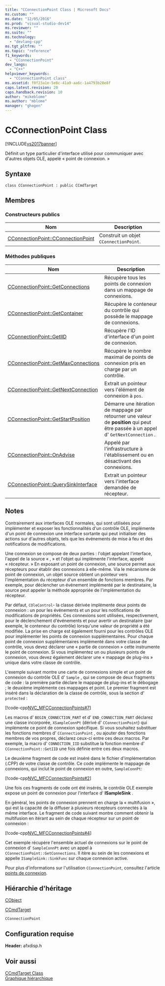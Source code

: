 ```yaml
---
title: "CConnectionPoint Class | Microsoft Docs"
ms.custom: ""
ms.date: "12/05/2016"
ms.prod: "visual-studio-dev14"
ms.reviewer: ""
ms.suite: ""
ms.technology: 
  - "devlang-cpp"
ms.tgt_pltfrm: ""
ms.topic: "reference"
f1_keywords: 
  - "CConnectionPoint"
dev_langs: 
  - "C++"
helpviewer_keywords: 
  - "CConnectionPoint class"
ms.assetid: f0f23a1e-5e8c-41a9-aa6c-1a4793b28e8f
caps.latest.revision: 20
caps.handback.revision: 10
author: "mikeblome"
ms.author: "mblome"
manager: "ghogen"
---
```

# CConnectionPoint Class
[!INCLUDE[vs2017banner](../../assembler/inline/includes/vs2017banner.md)]

Définit un type particulier d'interface utilisé pour communiquer avec d'autres objets OLE, appelé « point de connexion. »  
  
## Syntaxe  
  
```  
class CConnectionPoint : public CCmdTarget  
```  
  
## Membres  
  
### Constructeurs publics  
  
|Nom|Description|  
|---------|-----------------|  
|[CConnectionPoint::CConnectionPoint](../Topic/CConnectionPoint::CConnectionPoint.md)|Construit un objet `CConnectionPoint`.|  
  
### Méthodes publiques  
  
|Nom|Description|  
|---------|-----------------|  
|[CConnectionPoint::GetConnections](../Topic/CConnectionPoint::GetConnections.md)|Récupère tous les points de connexion dans un mappage de connexions.|  
|[CConnectionPoint::GetContainer](../Topic/CConnectionPoint::GetContainer.md)|Récupère le conteneur du contrôle qui possède le mappage de connexions.|  
|[CConnectionPoint::GetIID](../Topic/CConnectionPoint::GetIID.md)|Récupère l'ID d'interface d'un point de connexion.|  
|[CConnectionPoint::GetMaxConnections](../Topic/CConnectionPoint::GetMaxConnections.md)|Récupère le nombre maximal de points de connexion pris en charge par un contrôle.|  
|[CConnectionPoint::GetNextConnection](../Topic/CConnectionPoint::GetNextConnection.md)|Extrait un pointeur vers l'élément de connexion à `pos`.|  
|[CConnectionPoint::GetStartPosition](../Topic/CConnectionPoint::GetStartPosition.md)|Démarre une itération de mappage par retourner une valeur de **position** qui peut être passée à un appel d' `GetNextConnection` .|  
|[CConnectionPoint::OnAdvise](../Topic/CConnectionPoint::OnAdvise.md)|Appelé par l'infrastructure à l'établissement ou en désactivant des connexions.|  
|[CConnectionPoint::QuerySinkInterface](../Topic/CConnectionPoint::QuerySinkInterface.md)|Extrait un pointeur vers l'interface demandée de récepteur.|  
  
## Notes  
 Contrairement aux interfaces OLE normales, qui sont utilisées pour implémenter et exposer les fonctionnalités d'un contrôle OLE, implémente d'un point de connexion une interface sortante qui peut initialiser des actions sur d'autres objets, tels que les événements de mise à feu et des notifications de modifications.  
  
 Une connexion se compose de deux parties : l'objet appelant l'interface, l'appel de la source « , » et l'objet qui implémente l'interface, appelé « récepteur. » En exposant un point de connexion, une source permet aux récepteurs pour établir des connexions à elle\-même.  Via le mécanisme de point de connexion, un objet source obtient un pointeur vers l'implémentation du récepteur d'un ensemble de fonctions membres.  Par exemple, pour déclencher un événement implémenté par le destinataire, la source peut appeler la méthode appropriée de l'implémentation du récepteur.  
  
 Par défaut, `COleControl`\- la classe dérivée implémente deux points de connexion : un pour les événements et un pour les notifications de modifications de propriétés.  Ces connexions sont utilisées, respectivement, pour le déclenchement d'événements et pour avertir un destinataire \(par exemple, le conteneur du contrôle\) lorsqu'une valeur de propriété a été modifiée.  La prise en charge est également fourni pour les contrôles OLE pour implémenter les points de connexion supplémentaires.  Pour chaque point de connexion supplémentaires implémenté dans votre classe de contrôle, vous devez déclarer une « partie de connexion » cette instrumente le point de connexion.  Si vous implémentez un ou plusieurs points de connexion, vous devez également déclarer une « mappage de plug\-ins » unique dans votre classe de contrôle.  
  
 L'exemple suivant montre une carte de connexions simple et un point de connexion du contrôle OLE d' `Sample` , qui se compose de deux fragments de code : la première partie déclare le mappage de plug\-ins et le débogage ; le deuxième implémente ces mappages et point.  Le premier fragment est inséré dans la déclaration de la classe de contrôle, sous la section d' `protected` :  
  
 [!code-cpp[NVC_MFCConnectionPoints#7](../../mfc/codesnippet/CPP/cconnectionpoint-class_1.h)]  
  
 Les macros d' `BEGIN_CONNECTION_PART` et d' `END_CONNECTION_PART` déclarez une classe incorporée, `XSampleConnPt` \(dérivé d' `CConnectionPoint`\) qui implémente ce point de connexion spécifique.  Si vous souhaitez substituer les fonctions membres d' `CConnectionPoint` , ou ajouter des fonctions membres de vos propres, déclarez ceux\-ci entre ces deux macros.  Par exemple, la macro d' `CONNECTION_IID` substitue la fonction membre d' `CConnectionPoint::GetIID` une fois définie entre ces deux macros.  
  
 Le deuxième fragment de code est inséré dans le fichier d'implémentation \(.CPP\) de votre classe de contrôle.  Ce code implémente le mappage de connexions, qui inclut le point de connexion en outre, `SampleConnPt`:  
  
 [!code-cpp[NVC_MFCConnectionPoints#2](../../mfc/codesnippet/CPP/cconnectionpoint-class_2.cpp)]  
  
 Une fois ces fragments de code ont été insérés, le contrôle OLE exemple expose un point de connexion pour l'interface d' **ISampleSink** .  
  
 En général, les points de connexion prennent en charge la « multifusion », qui est la capacité de la diffuser à plusieurs récepteurs connectés à la même interface.  Le fragment de code suivant montre comment obtenir la multifusion en itérant au sein de chaque récepteur sur un point de connexion :  
  
 [!code-cpp[NVC_MFCConnectionPoints#4](../../mfc/codesnippet/CPP/cconnectionpoint-class_3.cpp)]  
  
 Cet exemple récupère l'ensemble actuel de connexions sur le point de connexion d' `SampleConnPt` avec un appel à `CConnectionPoint::GetConnections`.  Il itère au sein de les connexions et appelle `ISampleSink::SinkFunc` sur chaque connexion active.  
  
 Pour plus d'informations sur l'utilisation `CConnectionPoint`, consultez l'article [points de connexion](../../mfc/connection-points.md).  
  
## Hiérarchie d'héritage  
 [CObject](../../mfc/reference/cobject-class.md)  
  
 [CCmdTarget](../../mfc/reference/ccmdtarget-class.md)  
  
 `CConnectionPoint`  
  
## Configuration requise  
 **Header:** afxdisp.h  
  
## Voir aussi  
 [CCmdTarget Class](../../mfc/reference/ccmdtarget-class.md)   
 [Graphique hiérarchique](../../mfc/hierarchy-chart.md)